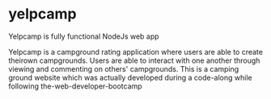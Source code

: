# yelpcamp
Yelpcamp is fully functional NodeJs web app

Yelpcamp is a campground rating application where users are able to create theirown campgrounds. 
Users are able to interact with one another through viewing and commenting on others' campgrounds.
This is a camping ground website which was actually developed during a code-along while following the-web-developer-bootcamp
